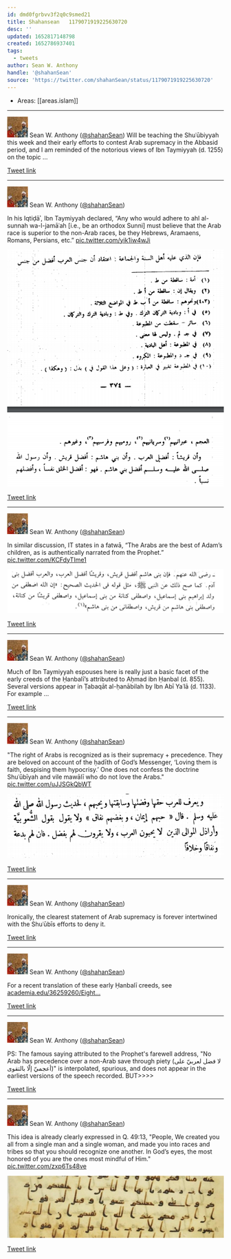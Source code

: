 ```yaml
---
id: dmd0fgrbvv3f2q0c9smed21
title: Shahansean   1179071919225630720
desc: ''
updated: 1652817148798
created: 1652786937401
tags:
  - tweets
author: Sean W. Anthony
handle: '@shahanSean'
source: 'https://twitter.com/shahanSean/status/1179071919225630720'
---
```


- Areas: [[areas.islam]]

---

![shahanSean](assets/shahanSean-736023117005520897.jpg)
Sean W. Anthony ([@shahanSean](https://twitter.com/shahanSean))
Will be teaching the Shuʿūbiyyah this week and their early efforts to contest Arab supremacy in the Abbasid period, and I am reminded of the notorious views of Ibn Taymiyyah (d. 1255) on the topic ...

[Tweet link](https://twitter.com/shahanSean/status/1179071919225630720)

---

![shahanSean](assets/shahanSean-736023117005520897.jpg)
Sean W. Anthony ([@shahanSean](https://twitter.com/shahanSean))

In his Iqtiḍāʾ, Ibn Taymiyyah declared, “Any who would adhere to ahl al-sunnah wa-l-jamāʿah [i.e., be an orthodox Sunni] must believe that the Arab race is superior to the non-Arab races, be they Hebrews, Aramaens, Romans, Persians, etc.” [pic.twitter.com/yik1iw4wJi](https://twitter.com/shahanSean/status/1179071925491945473/photo/1)

![3_1179071920865546241](assets/3_1179071920865546241.jpg)

[Tweet link](https://twitter.com/shahanSean/status/1179071925491945473)

---

![shahanSean](assets/shahanSean-736023117005520897.jpg)
Sean W. Anthony ([@shahanSean](https://twitter.com/shahanSean))

In similar discussion, IT states in a fatwā, “The Arabs are the best of Adam’s children, as is authentically narrated from the Prophet.” [pic.twitter.com/KCFdyTIme1](https://twitter.com/shahanSean/status/1179071931678507009/photo/1)

![3_1179071927085723648](assets/3_1179071927085723648.jpg)

[Tweet link](https://twitter.com/shahanSean/status/1179071931678507009)

---

![shahanSean](assets/shahanSean-736023117005520897.jpg)
Sean W. Anthony ([@shahanSean](https://twitter.com/shahanSean))

Much of Ibn Taymiyyah espouses here is really just a basic facet of the early creeds of the Ḥanbalī’s attributed to Aḥmad ibn Ḥanbal (d. 855). Several versions appear in Ṭabaqāt al-ḥanābilah by Ibn Abī Yaʿlā (d. 1133). For example ...

[Tweet link](https://twitter.com/shahanSean/status/1179077278380130304)

---

![shahanSean](assets/shahanSean-736023117005520897.jpg)
Sean W. Anthony ([@shahanSean](https://twitter.com/shahanSean))

"The right of Arabs is recognized as is their supremacy + precedence. They are beloved on account of the ḥadīth of God’s Messenger, ‘Loving them is faith, despising them hypocrisy.’ One does not confess the doctrine Shuʿūbīyah and vile mawālī who do not love the Arabs." [pic.twitter.com/uJJSGkQbWT](https://twitter.com/shahanSean/status/1179078762769477632/photo/1)

![3_1179078760026365952](assets/3_1179078760026365952.jpg)

[Tweet link](https://twitter.com/shahanSean/status/1179078762769477632)

---

![shahanSean](assets/shahanSean-736023117005520897.jpg)
Sean W. Anthony ([@shahanSean](https://twitter.com/shahanSean))

Ironically, the clearest statement of Arab supremacy is forever intertwined with the Shuʿūbīs efforts to deny it.

[Tweet link](https://twitter.com/shahanSean/status/1179078764170399744)

---

![shahanSean](assets/shahanSean-736023117005520897.jpg)
Sean W. Anthony ([@shahanSean](https://twitter.com/shahanSean))

For a recent translation of these early Ḥanbalī creeds, see [academia.edu/36259260/Eight…](https://www.academia.edu/36259260/Eight_early_Hanbali_creeds_translated)

[Tweet link](https://twitter.com/shahanSean/status/1179079203351744512)

---

![shahanSean](assets/shahanSean-736023117005520897.jpg)
Sean W. Anthony ([@shahanSean](https://twitter.com/shahanSean))

PS: The famous saying attributed to the Prophet's farewell address, "No Arab has precedence over a non-Arab save through piety (لا فضل لعربيّ على أعجميّ إلّا بالتقوى)" is interpolated, spurious, and does not appear in the earliest versions of the speech recorded. BUT&gt;&gt;&gt;&gt;

[Tweet link](https://twitter.com/shahanSean/status/1179084848763326464)

---

![shahanSean](assets/shahanSean-736023117005520897.jpg)
Sean W. Anthony ([@shahanSean](https://twitter.com/shahanSean))

This idea is already clearly expressed in Q. 49:13, "People, We created you all from a single man and a single woman, and made you into races and tribes so that you should recognize one another. In God’s eyes, the most honored of you are the ones most mindful of Him." [pic.twitter.com/zxp6Ts48ve](https://twitter.com/shahanSean/status/1179084853473497088/photo/1)

![3_1179084849988026368](assets/3_1179084849988026368.jpg)

[Tweet link](https://twitter.com/shahanSean/status/1179084853473497088)
